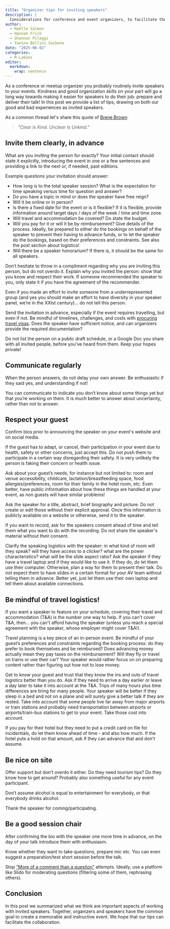 ```yaml
---
title: "Organizer tips for inviting speakers"
description: |
  Considerations for conference and event organizers, to facilitate the participation of invited speakers.
author:
  - Maëlle Salmon
  - Hannah Frick
  - Shannon Pileggi
  - Yanina Bellini Saibene
date: "2025-06-02"
categories:
  - R-Ladies
editor:
  markdown:
    wrap: sentence
---
```


As a conference or meetup organizer you probably routinely invite speakers to your events.
Kindness and good organization skills on your part will go a long way towards making it easier for speakers to do their job: prepare and deliver their talk!
In this post we provide a list of tips, drawing on both our good and bad experiences as invited speakers.

As a common thread let's share this quote of [Brene Brown](https://brenebrown.com/articles/2018/10/15/clear-is-kind-unclear-is-unkind/):

> _"Clear Is Kind. Unclear Is Unkind."_

## Invite them clearly, in advance

What are you inviting the person for exactly? 
Your initial contact should state it explicitly, introducing the event in one or a few sentences and providing a link to the next or, if needed, past editions.

Example questions your invitation should answer: 
- How long is to the total speaker session? What is the expectation for time speaking versus time for question and answer?
- Do you have a topic in mind or does the speaker have free reign? 
- Will it be online or in person? 
- Is there a fixed date for the event or is it flexible? If it is flexible, provide information around target days / days of the week / time and time zone.
- Will travel and accommodation be covered? Do state the budget.
- Will you pay for it or will it be by reimbursement? Give details of the process. Ideally, be prepared to either do the bookings on behalf of the speaker to prevent their having to advance funds, or to let the speaker do the bookings, based on their preferences and constraints. See also the post section about logistics!
- Will there be a speaker honorarium? If there is, it should be the same for all speakers.

Don’t hesitate to throw in a compliment regarding why you are inviting this person, but do not overdo it.
Explain why you invited the person: show that you know and respect their work.
If someone recommended the speaker to you, only state it if you have the agreement of the recommender.

Even if you made an effort to invite someone from a underrepresented group (and yes you should make an effort to have diversity in your speaker panel, we’re in the XXIst century)… do not tell this person.

Send the invitation in advance, especially if the event requires travelling, but even if not. 
Be mindful of timelines, challenges, and costs with [procuring travel visas](https://yabellini.netlify.app/blog/2023-05-06-visa/). 
Does the speaker have sufficient notice, and can organizers provide the required documentation?

Do not list the person on a public draft schedule, or a Google Doc you share with all invited people, before you’ve heard from them. 
Keep your hopes private!

## Communicate regularly

When the person answers, do not delay your own answer. 
Be enthusiastic if they said yes, and understanding if not!

You can communicate to indicate you don’t know about some things yet but that you’re working on them. 
It is much better to answer about uncertainty, rather than not to answer.

## Respect your guest

Confirm bios prior to announcing the speaker on your event's website and on social media.

If the guest has to adapt, or cancel, their participation in your event due to health, safety or other concerns, just accept this. 
Do not push them to participate in a certain way disregarding their safety. 
It is very unlikely the person is faking their concern or health issue.

Ask about your guest’s needs, for instance but not limited to: room and venue accessibility, childcare, lactation/breastfeeding space, food allergies/preferences, room for their family in the hotel room, etc. 
Even better, have public information about how these things are handled at your event, as non guests will have similar problems!

Ask the speaker for a title, abstract, brief biography and picture.
Do not create or edit those without their explicit approval.
Once this information is publicly available on a website or otherwise, send it to the speaker.

If you want to record, ask for the speakers consent ahead of time and tell them what you want to do with the recording. 
Do not share the speaker's material without their consent.

Clarify the speaking logistics with the speaker: in what kind of room will they speak? will they have access to a clicker? what are the power characteristics? what will be the slide aspect ratio?
Ask the speaker if they have a travel laptop and if they would like to use it. 
If they do, do let them use their computer. 
Otherwise, plan a way for them to present their talk.
Do not expect them to have slides in a certain format for your AV team without telling them in advance. Better yet, just let them use their own laptop and tell them about available connections.

## Be mindful of travel logistics!

If you want a speaker to feature on your schedule, covering their travel and accommodation (T&A) is the number one way to help. 
If you can't cover T&A, then… you can't afford having the speaker (unless you reach a special agreement with the speaker, whose employer might cover T&A!).

Travel planning is a key piece of an in-person event. 
Be mindful of your guest’s preferences and constraints regarding the booking process: do they prefer to book themselves and be reimbursed? 
Does advancing money actually mean they pay taxes on the reimbursement? 
Will they fly or travel on trains or use their car? 
Your speaker would rather focus on on preparing content rather than figuring out how not to lose money.

Get to know your guest and trust that they know the ins and outs of travel logistics better than you do. 
Ask if they need to arrive a day earlier or leave a day later to take it into account at the T&A. 
Trips of many hours plus time differences are tiring for many people. 
Your speaker will be better if they sleep in a bed and not on a plane and will surely give a better talk if they are rested. 
Take into account that some people live far away from major airports or train stations and probably need transportation between airports or airports/train-bus stations to get to your event. 
Take those cost into account.

If you pay for their hotel but they need to put a credit card on file for incidentials, do let them know ahead of time - and also how much. If the hotel puts a hold on that amount, ask if they can advance that and don't assume.

## Be nice on site

Offer support but don’t overdo it either. 
Do they need tourism tips? Do they know how to get around? 
Probably also something useful for any event participant.

Don’t assume alcohol is equal to entertainment for everybody,
or that everybody drinks alcohol.

Thank the speaker for coming/participating.

## Be a good session chair

After confirming the bio with the speaker one more time in advance,
on the day of your talk introduce them with enthusiasm.

Know whether they want to take questions, prepare mic etc.
You can even suggest a preparation/test short session before the talk.

Stop [“More of a comment than a question”](https://danirabaiotti.wordpress.com/2017/05/15/academic-etiquette-tips-on-conducting-yourself-at-an-academic-conference/) attempts.
Ideally, use a platform like Slido for moderating questions (filtering some of them, rephrasing others).

## Conclusion

In this post we summarized what we think are important aspects of working with invited speakers.
Together, organizers and speakers have the common goal to create a memorable and instructive event.
We hope that our tips can facilitate the collaboration.
